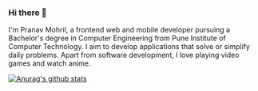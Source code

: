 ### Hi there 👋

I'm Pranav Mohril, a frontend web and mobile developer pursuing a Bachelor's degree in Computer Engineering from Pune Institute of Computer Technology. I aim to develop applications that solve or simplify daily problems. Apart from software development, I love playing video games and watch anime.

[![Anurag's github stats](https://github-readme-stats.vercel.app/api?username=techquazar)](https://github.com/anuraghazra/github-readme-stats)
